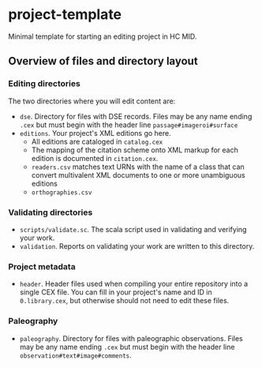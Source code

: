 # project-template


Minimal template for starting an editing project in HC MID.


## Overview of files and directory layout


### Editing directories

The two directories where you will edit content are:

-   `dse`.  Directory for files with DSE records.  Files may be any name ending `.cex` but must begin with the header line `passage#imageroi#surface`
-  `editions`.  Your project's XML editions go here.
    -  All editions are cataloged in `catalog.cex`
    -  The mapping of the citation scheme onto XML markup for each edition is documented in `citation.cex`.
    -  `readers.csv` matches text URNs with the name of a class that can convert multivalent XML documents to one or more unambiguous editions
    - `orthographies.csv`

### Validating directories

-   `scripts/validate.sc`.  The scala script used in validating and verifying your work.
-   `validation`.  Reports on validating your work are written to this directory.


### Project metadata

-  `header`.  Header files used when compiling your entire repository into a single CEX file.  You can fill in your project's name and ID in `0.library.cex`, but otherwise should not need to edit these files.

### Paleography

-   `paleography`.  Directory for files with paleographic observations.  Files may be any name ending `.cex` but must begin with the header line `observation#text#image#comments`.
